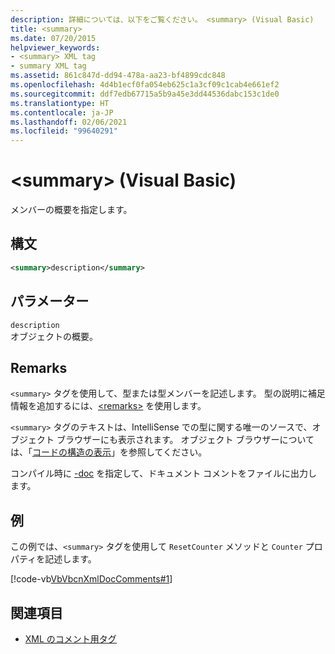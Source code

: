 ```yaml
---
description: 詳細については、以下をご覧ください。 <summary> (Visual Basic)
title: <summary>
ms.date: 07/20/2015
helpviewer_keywords:
- <summary> XML tag
- summary XML tag
ms.assetid: 861c847d-dd94-478a-aa23-bf4899cdc848
ms.openlocfilehash: 4d4b1ecf0fa054eb625c1a3cf09c1cab4e661ef2
ms.sourcegitcommit: ddf7edb67715a5b9a45e3dd44536dabc153c1de0
ms.translationtype: HT
ms.contentlocale: ja-JP
ms.lasthandoff: 02/06/2021
ms.locfileid: "99640291"
---
```

# <a name="summary-visual-basic"></a>\<summary> (Visual Basic)

メンバーの概要を指定します。  
  
## <a name="syntax"></a>構文  
  
```xml  
<summary>description</summary>  
```  
  
## <a name="parameters"></a>パラメーター  

 `description`  
 オブジェクトの概要。  
  
## <a name="remarks"></a>Remarks  

 `<summary>` タグを使用して、型または型メンバーを記述します。 型の説明に補足情報を追加するには、[\<remarks>](remarks.md) を使用します。  
  
 `<summary>` タグのテキストは、IntelliSense での型に関する唯一のソースで、オブジェクト ブラウザーにも表示されます。 オブジェクト ブラウザーについては、「[コードの構造の表示](/visualstudio/ide/viewing-the-structure-of-code)」を参照してください。  
  
 コンパイル時に [-doc](../../reference/command-line-compiler/doc.md) を指定して、ドキュメント コメントをファイルに出力します。  
  
## <a name="example"></a>例  

 この例では、`<summary>` タグを使用して `ResetCounter` メソッドと `Counter` プロパティを記述します。  
  
 [!code-vb[VbVbcnXmlDocComments#1](~/samples/snippets/visualbasic/VS_Snippets_VBCSharp/VbVbcnXmlDocComments/VB/Class1.vb#1)]  
  
## <a name="see-also"></a>関連項目

- [XML のコメント用タグ](index.md)
